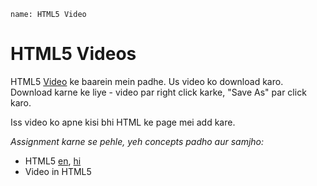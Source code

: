 ```ngMeta
name: HTML5 Video
```

# HTML5 Videos

HTML5 [Video](http://www.w3schools.com/html/html5_video.asp) ke baarein mein padhe. Us video ko download karo. Download karne ke liye - video par right click karke, "Save As" par click karo.

Iss video ko apne kisi bhi HTML ke page mei add kare. 


_Assignment karne se pehle, yeh concepts padho aur samjho:_  
 * HTML5 [en](http://www.html-5-tutorial.com/about-html5.htm), [hi](https://docs.google.com/document/d/1vDBapN95m9xszfropRPv0Bfti6NAanaplzkXPbcN8ss/edit)  
 * Video in HTML5



